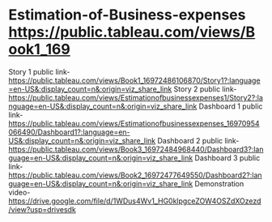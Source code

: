 # Estimation-of-Business-expenses                                                                                                                                                                                 https://public.tableau.com/views/Book1_169
Story 1 public link- https://public.tableau.com/views/Book1_16972486106870/Story1?:language=en-US&:display_count=n&:origin=viz_share_link
Story 2 public link- https://public.tableau.com/views/Estimationofbusinessexpenses1/Story2?:language=en-US&:display_count=n&:origin=viz_share_link
Dashboard 1 public link- https://public.tableau.com/views/Estimationofbusinessexpenses_16970954066490/Dashboard1?:language=en-US&:display_count=n&:origin=viz_share_link
Dashboard 2 public link- https://public.tableau.com/views/Book3_16972484968440/Dashboard3?:language=en-US&:display_count=n&:origin=viz_share_link
Dashboard 3 public link- https://public.tableau.com/views/Book2_16972477649550/Dashboard2?:language=en-US&:display_count=n&:origin=viz_share_link
Demonstration video- https://drive.google.com/file/d/1WDus4Wv1_HG0klpgceZOW4OSZdXOzezd/view?usp=drivesdk
